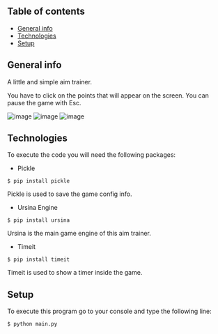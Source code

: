 ## Table of contents
* [General info](#general-info)
* [Technologies](#technologies)
* [Setup](#setup)

## General info

A little and simple aim trainer.

You have to click on the points that will appear on the screen. You can pause the game with Esc.

![image](https://user-images.githubusercontent.com/67525117/131402787-aeb208c8-bc8d-4ced-b160-231c62344ee2.png) ![image](https://user-images.githubusercontent.com/67525117/131402880-369aa9bf-66bc-4b1a-be14-7c1581560779.png)
![image](https://user-images.githubusercontent.com/67525117/131402940-88ccb494-426f-4415-9d16-e02d8fbe98ad.png)



## Technologies

To execute the code you will need the following packages:

- Pickle

```
$ pip install pickle
```
Pickle is used to save the game config info.

- Ursina Engine

```
$ pip install ursina
```
Ursina is the main game engine of this aim trainer.

- Timeit

```
$ pip install timeit
```
Timeit is used to show a timer inside the game.


## Setup

To execute this program go to your console and type the following line:
```
$ python main.py
```
